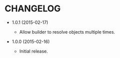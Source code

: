 CHANGELOG
=========

* 1.0.1 (2015-02-17)

  * Allow builder to resolve objects multiple times.

* 1.0.0 (2015-02-16)

  * Initial release.